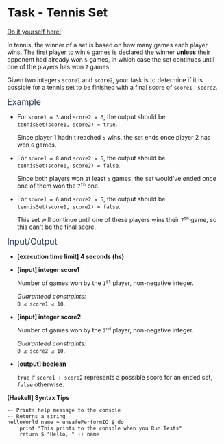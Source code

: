 # Task - Tennis Set

[Do it yourself here!](https://app.codesignal.com/arcade/code-arcade/at-the-crossroads/7jaup9HprdJno2diw)

<p>In tennis, the winner of a set is based on how many games each player wins. The first player to win <code>6</code> games is declared the winner <strong>unless</strong> their opponent had already won <code>5</code> games, in which case the set continues until one of the players has won <code>7</code> games.</p>
<p>Given two integers <code>score1</code> and <code>score2</code>, your task is to determine if it is possible for a tennis set to be finished with a final score of <code>score1</code> : <code>score2</code>.</p>
<p><span class="markdown--header" style="color:#2b3b52;font-size:1.4em">Example</span></p>
<ul>
<li>
<p>For <code>score1 = 3</code> and <code>score2 = 6</code>, the output should be<br>
<code>tennisSet(score1, score2) = true</code>.</p>
<p>Since player 1 hadn't reached <code>5</code> wins, the set ends once player 2 has won <code>6</code> games.</p>
</li>
<li>
<p>For <code>score1 = 8</code> and <code>score2 = 5</code>, the output should be<br>
<code>tennisSet(score1, score2) = false</code>.</p>
<p>Since both players won at least <code>5</code> games, the set would've ended once one of them won the <code>7<sup>th</sup></code> one.</p>
</li>
<li>
<p>For <code>score1 = 6</code> and <code>score2 = 5</code>, the output should be<br>
<code>tennisSet(score1, score2) = false</code>.</p>
<p>This set will continue until one of these players wins their <code>7<sup>th</sup></code> game, so this can't be the final score.</p>
</li>
</ul>
<p><span class="markdown--header" style="color:#2b3b52;font-size:1.4em">Input/Output</span></p>
<ul>
<li>
<p><strong>[execution time limit] 4 seconds (hs)</strong></p>
</li>
<li>
<p><strong>[input] integer score1</strong></p>
<p>Number of games won by the <code>1<sup>st</sup></code> player, non-negative integer.</p>
<p><em>Guaranteed constraints:</em><br>
<code>0 ≤ score1 ≤ 10</code>.</p>
</li>
<li>
<p><strong>[input] integer score2</strong></p>
<p>Number of games won by the <code>2<sup>nd</sup></code> player, non-negative integer.</p>
<p><em>Guaranteed constraints:</em><br>
<code>0 ≤ score2 ≤ 10</code>.</p>
</li>
<li>
<p><strong>[output] boolean</strong></p>
<p><code>true</code> if <code>score1 : score2</code> represents a possible score for an ended set, <code>false</code> otherwise.</p>
</li>
</ul>
<p><strong>[Haskell] Syntax Tips</strong></p>
<pre><code class="language-haskell"><span class="hljs-comment">-- Prints help message to the console</span>
<span class="hljs-comment">-- Returns a string</span>
<span class="hljs-title">helloWorld</span> name = unsafePerformIO $ <span class="hljs-keyword">do</span>
    print <span class="hljs-string">"This prints to the console when you Run Tests"</span>
    return $ <span class="hljs-string">"Hello, "</span> ++ name

</code></pre>
